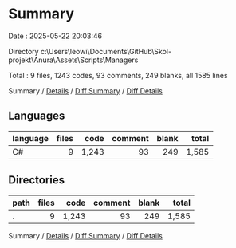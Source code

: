 # Summary

Date : 2025-05-22 20:03:46

Directory c:\\Users\\leowi\\Documents\\GitHub\\Skol-projekt\\Anura\\Assets\\Scripts\\Managers

Total : 9 files,  1243 codes, 93 comments, 249 blanks, all 1585 lines

Summary / [Details](details.md) / [Diff Summary](diff.md) / [Diff Details](diff-details.md)

## Languages
| language | files | code | comment | blank | total |
| :--- | ---: | ---: | ---: | ---: | ---: |
| C# | 9 | 1,243 | 93 | 249 | 1,585 |

## Directories
| path | files | code | comment | blank | total |
| :--- | ---: | ---: | ---: | ---: | ---: |
| . | 9 | 1,243 | 93 | 249 | 1,585 |

Summary / [Details](details.md) / [Diff Summary](diff.md) / [Diff Details](diff-details.md)